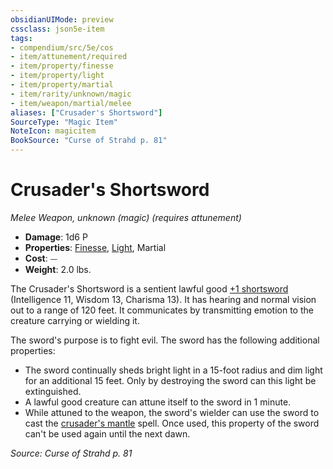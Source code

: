 ```yaml
---
obsidianUIMode: preview
cssclass: json5e-item
tags:
- compendium/src/5e/cos
- item/attunement/required
- item/property/finesse
- item/property/light
- item/property/martial
- item/rarity/unknown/magic
- item/weapon/martial/melee
aliases: ["Crusader's Shortsword"]
SourceType: "Magic Item"
NoteIcon: magicitem
BookSource: "Curse of Strahd p. 81"
---
```

# Crusader's Shortsword
*Melee Weapon, unknown (magic) (requires attunement)*  

- **Damage**: 1d6 P
- **Properties**: [Finesse](/2-Mechanics/CLI/rules/item-properties.md#Finesse), [Light](/2-Mechanics/CLI/rules/item-properties.md#Light), Martial
- **Cost**: ⏤
- **Weight**: 2.0 lbs.

The Crusader's Shortsword is a sentient lawful good [+1 shortsword](/2-Mechanics/CLI/items/1-weapon.md) (Intelligence 11, Wisdom 13, Charisma 13). It has hearing and normal vision out to a range of 120 feet. It communicates by transmitting emotion to the creature carrying or wielding it.

The sword's purpose is to fight evil. The sword has the following additional properties:

- The sword continually sheds bright light in a 15-foot radius and dim light for an additional 15 feet. Only by destroying the sword can this light be extinguished.  
- A lawful good creature can attune itself to the sword in 1 minute.  
- While attuned to the weapon, the sword's wielder can use the sword to cast the [crusader's mantle](/2-Mechanics/CLI/spells/crusaders-mantle.md) spell. Once used, this property of the sword can't be used again until the next dawn.  

*Source: Curse of Strahd p. 81*